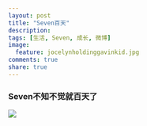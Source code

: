 ```yaml
---
layout: post
title: "Seven百天"
description: 
tags: [生活, Seven, 成长, 微博]
image:
  feature: jocelynholdinggavinkid.jpg
comments: true
share: true
---
```


### Seven不知不觉就百天了 ###

![](http://i.imgur.com/OFxEPld.jpg)
